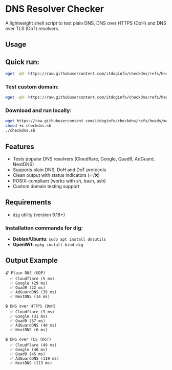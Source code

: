 # DNS Resolver Checker

A lightweight shell script to test plain DNS, DNS over HTTPS (DoH) and DNS over TLS (DoT) resolvers.

## Usage
## Quick run:
```bash
wget -qO- https://raw.githubusercontent.com/itdoginfo/checkdns/refs/heads/main/checkdns.sh | sh
```

### Test custom domain:
```bash
wget -qO- https://raw.githubusercontent.com/itdoginfo/checkdns/refs/heads/main/checkdns.sh | sh -s example.com
```

### Download and run locally:
```bash
wget https://raw.githubusercontent.com/itdoginfo/checkdns/refs/heads/main/checkdns.sh
chmod +x checkdns.sh
./checkdns.sh
```

## Features

- Tests popular DNS resolvers (Cloudflare, Google, Quad9, AdGuard, NextDNS)
- Supports plain DNS, DoH and DoT protocols
- Clean output with status indicators (✅/❌)
- POSIX-compliant (works with sh, bash, ash)
- Custom domain testing support

## Requirements

- `dig` utility (version 9.18+)

### Installation commands for dig:
- **Debian/Ubuntu**: `sudo apt install dnsutils`
- **OpenWrt**: `opkg install bind-dig`

## Output Example

```
🔓 Plain DNS (UDP)
  ✅ Cloudflare (5 ms)
  ✅ Google (29 ms)
  ✅ Quad9 (22 ms)
  ✅ AdGuardDNS (39 ms)
  ✅ NextDNS (14 ms)

🔒 DNS over HTTPS (DoH)
  ✅ Cloudflare (9 ms)
  ✅ Google (31 ms)
  ✅ Quad9 (57 ms)
  ✅ AdGuardDNS (40 ms)
  ✅ NextDNS (6 ms)

🔒 DNS over TLS (DoT)
  ✅ Cloudflare (49 ms)
  ✅ Google (46 ms)
  ✅ Quad9 (45 ms)
  ✅ AdGuardDNS (119 ms)
  ✅ NextDNS (113 ms)
```